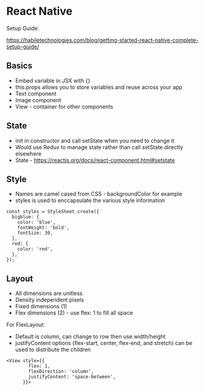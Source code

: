 # React Native

Setup Guide:

https://habiletechnologies.com/blog/getting-started-react-native-complete-setup-guide/

## Basics

* Embed variable in JSX with {}
* this.props allows you to store variables and reuse across your app
* Text component
* Image component
* View - container for other components

## State

* init in constructor and call setState when you need to change it
* Would use Redux to manage state rather than call setState directly elsewhere
* State - https://reactjs.org/docs/react-component.html#setstate

## Style

* Names are camel cased from CSS - backgroundColor for example
* styles is used to enccapsulate the various style information

```
const styles = StyleSheet.create({
  bigblue: {
    color: 'blue',
    fontWeight: 'bold',
    fontSize: 30,
  },
  red: {
    color: 'red',
  },
});
```

## Layout

* All dimensions are unitless
* Density independent pixels
* Fixed dimensions (1)
* Flex dimensions (2) - use flex: 1 to fill all space

For FlexLayout:
* Default is column, can change to row then use width/height
* justifyContent options (flex-start, center, flex-end, and stretch) can be used to distribute the children

```
<View style={{
        flex: 1,
        flexDirection: 'column',
        justifyContent: 'space-between',
      }}>
```



